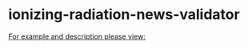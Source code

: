 # ionizing-radiation-news-validator

[For example and description please view:](Example%20notebook.ipynb)
